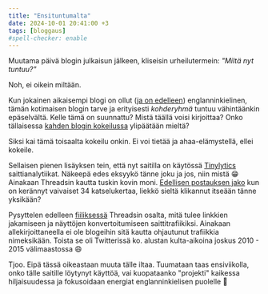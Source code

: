 ```yaml
---
title: "Ensituntumalta"
date: 2024-10-01 20:41:00 +3
tags: [bloggaus]
#spell-checker: enable
---
```


Muutama päivä blogin julkaisun jälkeen, kliseisin urheilutermein: *"Miltä nyt tuntuu?"*

Noh, ei oikein miltään.

Kun jokainen aikaisempi blogi on ollut ([ja on edelleen](https://micro.juhaliikala.com/)) englanninkielinen, tämän kotimaisen blogin tarve ja erityisesti *kohderyhmä* tuntuu vähintäänkin epäselvältä. Kelle tämä on suunnattu? Mistä täällä voisi kirjoittaa? Onko tällaisessa [kahden blogin kokeilussa](https://juhaliikala.fi/kahden-blogin-kokeilu/) ylipäätään mieltä?

Siksi kai tämä toisaalta kokeilu onkin. Ei voi tietää ja ahaa-elämystellä, ellei kokeile.

Sellaisen pienen lisäyksen tein, että nyt saitilla on käytössä [Tinylytics](https://tinylytics.app/) saittianalytiikat. Näkeepä edes eksyykö tänne joku ja jos, niin mistä 😁 Ainakaan Threadsin kautta tuskin kovin moni. [Edellisen postauksen jako](https://www.threads.net/@juhaliikala/post/DAeK6dEtd-w) kun on kerännyt vaivaiset 34 katselukertaa, liekkö sieltä klikannut itseään tänne yksikään?

Pysyttelen edelleen [fiiliksessä](https://notes.nomadcouch.com/post/is-threads-devaluing-link-posts) Threadsin osalta, mitä tulee linkkien jakamiseen ja näyttöjen konvertoitumiseen saittitrafiikiksi. Ainakaan allekirjoittaneella ei ole blogeihin sitä kautta ohjautunut trafiikkia nimeksikään. Toista se oli Twitterissä ko. alustan kulta-aikoina joskus 2010 - 2015 välimaastossa 😄

Tjoo. Eipä tässä oikeastaan muuta tälle iltaa. Tuumataan taas ensiviikolla, onko tälle saitille löytynyt käyttöä, vai kuopataanko "projekti" kaikessa hiljaisuudessa ja fokusoidaan energiat englanninkielisen puolelle 🤭
